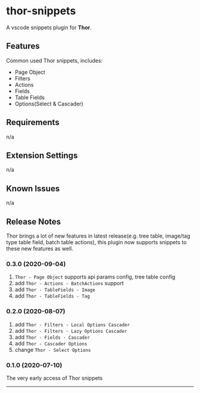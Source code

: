 # thor-snippets

A vscode snippets plugin for **Thor**.

## Features

Common used Thor snippets, includes:

* Page Object
* Filters
* Actions
* Fields
* Table Fields
* Options(Select & Cascader)

## Requirements

n/a

## Extension Settings

n/a

## Known Issues

n/a

## Release Notes

Thor brings a lot of new features in latest release(e.g. tree table, image/tag type table field, batch table actions), this plugin now supports snippets to these new features as well.

### 0.3.0 (2020-09-04)

1. `Thor - Page Object` supports api params config, tree table config
2. add `Thor - Actions - BatchActions` support
3. add `Thor - TableFields - Image`
4. add `Thor - TableFields - Tag`

### 0.2.0 (2020-08-07)

1. add `Thor - Filters - Local Options Cascader`
2. add `Thor - Filters - Lazy Options Cascader`
3. add `Thor - Fields - Cascader`
4. add `Thor - Cascader Options`
5. change `Thor - Select Options`

### 0.1.0 (2020-07-10)

The very early access of Thor snippets

-----------------------------------------------------------------------------------------------------------

